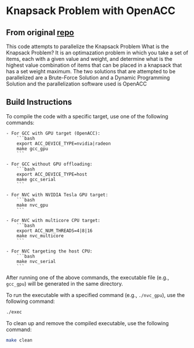 # Knapsack Problem with OpenACC
## From original [repo](https://github.com/bdelled/Parallel_Project)

This code attempts to parallelize the Knapsack Problem What is the Knapsack Problem? It is an optimazation problem in which you take a set of items, each with a given value and weight, and determine what is the highest value combination of items that can be placed in a knapsack that has a set weight maximum. The two solutions that are attempted to be parallelized are a Brute-Force Solution and a Dynamic Programming Solution and the parallelization software used is OpenACC

## Build Instructions

To compile the code with a specific target, use one of the following commands:

    - For GCC with GPU target (OpenACC):
        ```bash
        export ACC_DEVICE_TYPE=nvidia|radeon
        make gcc_gpu
        ```

    - For GCC without GPU offloading:
        ```bash
        export ACC_DEVICE_TYPE=host
        make gcc_serial
        ```

    - For NVC with NVIDIA Tesla GPU target:
        ```bash
        make nvc_gpu
        ```

    - For NVC with multicore CPU target:
        ```bash
        export ACC_NUM_THREADS=4|8|16
        make nvc_multicore
        ```

    - For NVC targeting the host CPU:
        ```bash
        make nvc_serial
        ```

After running one of the above commands, the executable file (e.g., `gcc_gpu`) will be generated in the same directory.


To run the executable with a specified command (e.g., `./nvc_gpu`), use the following command:

```bash
./exec
```

To clean up and remove the compiled executable, use the following command:

```bash
make clean
```
